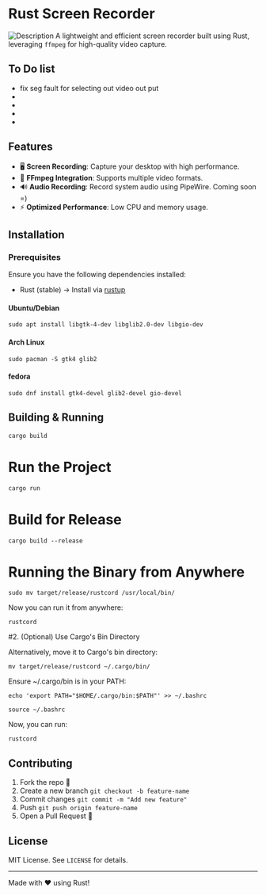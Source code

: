# Rust Screen Recorder
![Description](https://raw.github/s-b-repo/rustcord/main/asdasd.png)
A lightweight and efficient screen recorder built using Rust, leveraging `ffmpeg` for high-quality video capture.

## To Do list
- fix seg fault for selecting out video out put
-
-
-
-


## Features
- 🖥️ **Screen Recording**: Capture your desktop with high performance.
- 🎥 **FFmpeg Integration**: Supports multiple video formats.
- 🔊 **Audio Recording**: Record system audio using PipeWire. Coming soon =)
- ⚡ **Optimized Performance**: Low CPU and memory usage.

## Installation

### Prerequisites
Ensure you have the following dependencies installed:
- Rust (stable) → Install via [rustup](https://rustup.rs/)
#### Ubuntu/Debian
```
sudo apt install libgtk-4-dev libglib2.0-dev libgio-dev
```
#### Arch Linux
```
sudo pacman -S gtk4 glib2
```
#### fedora
    sudo dnf install gtk4-devel glib2-devel gio-devel

## Building & Running

    cargo build

# Run the Project

    cargo run

# Build for Release

    cargo build --release

# Running the Binary from Anywhere

    sudo mv target/release/rustcord /usr/local/bin/

Now you can run it from anywhere:

    rustcord

#2. (Optional) Use Cargo's Bin Directory

Alternatively, move it to Cargo's bin directory:

    mv target/release/rustcord ~/.cargo/bin/

Ensure ~/.cargo/bin is in your PATH:

    echo 'export PATH="$HOME/.cargo/bin:$PATH"' >> ~/.bashrc

    source ~/.bashrc

Now, you can run:

    rustcord

## Contributing
1. Fork the repo 🍴
2. Create a new branch `git checkout -b feature-name`
3. Commit changes `git commit -m "Add new feature"`
4. Push `git push origin feature-name`
5. Open a Pull Request 🚀

## License
MIT License. See `LICENSE` for details.

---
Made with ❤️ using Rust!


